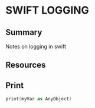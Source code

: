 # SWIFT LOGGING

## Summary
Notes on logging in swift

## Resources

## Print

```swift
print(myVar as AnyObject)
```
